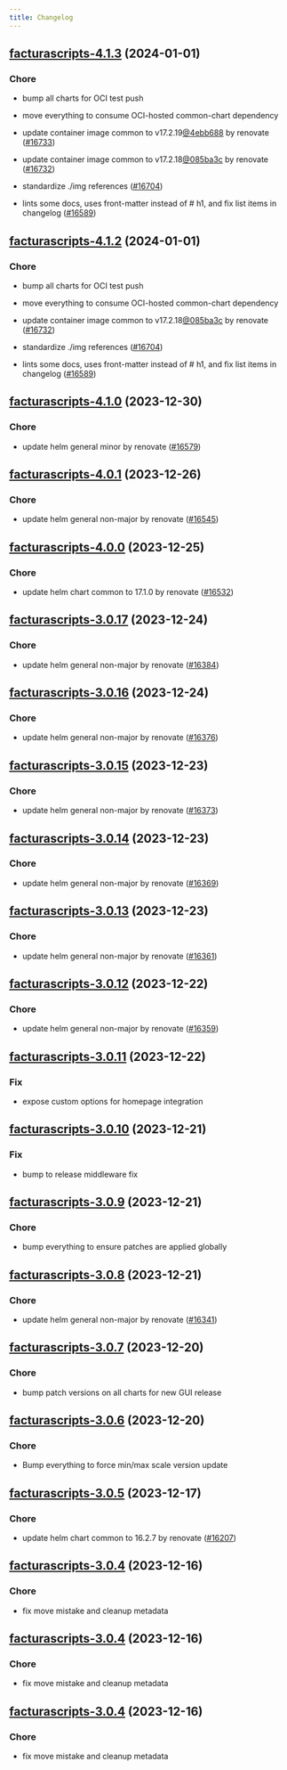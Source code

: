 ```yaml
---
title: Changelog
---
```




## [facturascripts-4.1.3](https://github.com/truecharts/charts/compare/facturascripts-4.1.0...facturascripts-4.1.3) (2024-01-01)

### Chore



- bump all charts for OCI test push

- move everything to consume OCI-hosted common-chart dependency

- update container image common to v17.2.19[@4ebb688](https://github.com/4ebb688) by renovate ([#16733](https://github.com/truecharts/charts/issues/16733))

- update container image common to v17.2.18[@085ba3c](https://github.com/085ba3c) by renovate ([#16732](https://github.com/truecharts/charts/issues/16732))

- standardize ./img references ([#16704](https://github.com/truecharts/charts/issues/16704))

- lints some docs, uses front-matter instead of # h1, and fix list items in changelog ([#16589](https://github.com/truecharts/charts/issues/16589))


## [facturascripts-4.1.2](https://github.com/truecharts/charts/compare/facturascripts-4.1.0...facturascripts-4.1.2) (2024-01-01)

### Chore



- bump all charts for OCI test push

- move everything to consume OCI-hosted common-chart dependency

- update container image common to v17.2.18[@085ba3c](https://github.com/085ba3c) by renovate ([#16732](https://github.com/truecharts/charts/issues/16732))

- standardize ./img references ([#16704](https://github.com/truecharts/charts/issues/16704))

- lints some docs, uses front-matter instead of # h1, and fix list items in changelog ([#16589](https://github.com/truecharts/charts/issues/16589))
## [facturascripts-4.1.0](https://github.com/truecharts/charts/compare/facturascripts-4.0.1...facturascripts-4.1.0) (2023-12-30)

### Chore

- update helm general minor by renovate ([#16579](https://github.com/truecharts/charts/issues/16579))

## [facturascripts-4.0.1](https://github.com/truecharts/charts/compare/facturascripts-4.0.0...facturascripts-4.0.1) (2023-12-26)

### Chore

- update helm general non-major by renovate ([#16545](https://github.com/truecharts/charts/issues/16545))

## [facturascripts-4.0.0](https://github.com/truecharts/charts/compare/facturascripts-3.0.17...facturascripts-4.0.0) (2023-12-25)

### Chore

- update helm chart common to 17.1.0 by renovate ([#16532](https://github.com/truecharts/charts/issues/16532))

## [facturascripts-3.0.17](https://github.com/truecharts/charts/compare/facturascripts-3.0.16...facturascripts-3.0.17) (2023-12-24)

### Chore

- update helm general non-major by renovate ([#16384](https://github.com/truecharts/charts/issues/16384))

## [facturascripts-3.0.16](https://github.com/truecharts/charts/compare/facturascripts-3.0.15...facturascripts-3.0.16) (2023-12-24)

### Chore

- update helm general non-major by renovate ([#16376](https://github.com/truecharts/charts/issues/16376))

## [facturascripts-3.0.15](https://github.com/truecharts/charts/compare/facturascripts-3.0.14...facturascripts-3.0.15) (2023-12-23)

### Chore

- update helm general non-major by renovate ([#16373](https://github.com/truecharts/charts/issues/16373))

## [facturascripts-3.0.14](https://github.com/truecharts/charts/compare/facturascripts-3.0.13...facturascripts-3.0.14) (2023-12-23)

### Chore

- update helm general non-major by renovate ([#16369](https://github.com/truecharts/charts/issues/16369))

## [facturascripts-3.0.13](https://github.com/truecharts/charts/compare/facturascripts-3.0.12...facturascripts-3.0.13) (2023-12-23)

### Chore

- update helm general non-major by renovate ([#16361](https://github.com/truecharts/charts/issues/16361))

## [facturascripts-3.0.12](https://github.com/truecharts/charts/compare/facturascripts-3.0.11...facturascripts-3.0.12) (2023-12-22)

### Chore

- update helm general non-major by renovate ([#16359](https://github.com/truecharts/charts/issues/16359))

## [facturascripts-3.0.11](https://github.com/truecharts/charts/compare/facturascripts-3.0.10...facturascripts-3.0.11) (2023-12-22)

### Fix

- expose custom options for homepage integration

## [facturascripts-3.0.10](https://github.com/truecharts/charts/compare/facturascripts-3.0.9...facturascripts-3.0.10) (2023-12-21)

### Fix

- bump to release middleware fix

## [facturascripts-3.0.9](https://github.com/truecharts/charts/compare/facturascripts-3.0.8...facturascripts-3.0.9) (2023-12-21)

### Chore

- bump everything to ensure patches are applied globally

## [facturascripts-3.0.8](https://github.com/truecharts/charts/compare/facturascripts-3.0.7...facturascripts-3.0.8) (2023-12-21)

### Chore

- update helm general non-major by renovate ([#16341](https://github.com/truecharts/charts/issues/16341))

## [facturascripts-3.0.7](https://github.com/truecharts/charts/compare/facturascripts-3.0.6...facturascripts-3.0.7) (2023-12-20)

### Chore

- bump patch versions on all charts for new GUI release

## [facturascripts-3.0.6](https://github.com/truecharts/charts/compare/facturascripts-3.0.5...facturascripts-3.0.6) (2023-12-20)

### Chore

- Bump everything to force min/max scale version update

## [facturascripts-3.0.5](https://github.com/truecharts/charts/compare/facturascripts-3.0.4...facturascripts-3.0.5) (2023-12-17)

### Chore

- update helm chart common to 16.2.7 by renovate ([#16207](https://github.com/truecharts/charts/issues/16207))

## [facturascripts-3.0.4](https://github.com/truecharts/charts/compare/facturascripts-2.0.12...facturascripts-3.0.4) (2023-12-16)

### Chore

- fix move mistake and cleanup metadata

## [facturascripts-3.0.4](https://github.com/truecharts/charts/compare/facturascripts-2.0.12...facturascripts-3.0.4) (2023-12-16)

### Chore

- fix move mistake and cleanup metadata

## [facturascripts-3.0.4](https://github.com/truecharts/charts/compare/facturascripts-2.0.12...facturascripts-3.0.4) (2023-12-16)

### Chore

- fix move mistake and cleanup metadata
